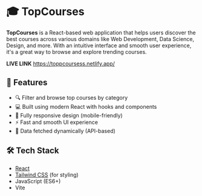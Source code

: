 # 🎓 TopCourses

**TopCourses** is a React-based web application that helps users discover the best courses across various domains like Web Development, Data Science, Design, and more.
With an intuitive interface and smooth user experience, it's a great way to browse and explore trending courses.

**LIVE LINK** https://toppcoursess.netlify.app/
## 🌟 Features

- 🔍 Filter and browse top courses by category
- 💻 Built using modern React with hooks and components
- 📱 Fully responsive design (mobile-friendly)
- ⚡ Fast and smooth UI experience
- 🧾 Data fetched dynamically (API-based)

## 🛠️ Tech Stack

- [React](https://reactjs.org/)
- [Tailwind CSS](https://tailwindcss.com/) (for styling)
- JavaScript (ES6+)
- Vite 




